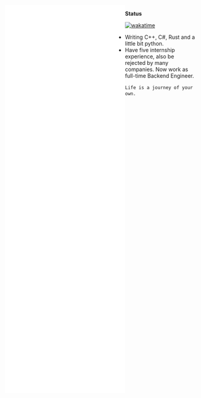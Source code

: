 <img align='left' src='github-metrics.svg'>

**Status**

[![wakatime](https://wakatime.com/badge/user/03bdf8cf-415d-486f-8326-1cb2a1c43d7d.svg)](https://wakatime.com/@03bdf8cf-415d-486f-8326-1cb2a1c43d7d)

- Writing C++, C#, Rust and a little bit python.
- Have five internship experience, also be rejected by many companies. Now work as full-time Backend Engineer.

```
Life is a journey of your own.
```
